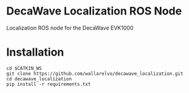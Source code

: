 # DecaWave Localization ROS Node
Localization ROS node for the DecaWave EVK1000

# Installation
    cd $CATKIN_WS
    git clone https://github.com/wallarelvo/decawave_localization.git
    cd decawave_localization
    pip install -r requirements.txt
